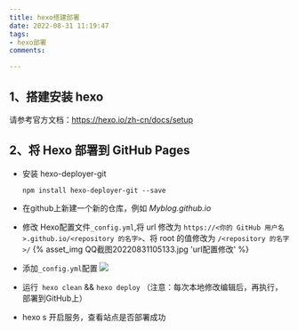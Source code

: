 ```yaml
---
title: hexo搭建部署
date: 2022-08-31 11:19:47
tags:
- hexo部署
comments:

---
```



## 1、搭建安装 hexo
请参考官方文档：https://hexo.io/zh-cn/docs/setup

## 2、将 Hexo 部署到 GitHub Pages
- 安装 hexo-deployer-git

	`npm install hexo-deployer-git --save`

- 在github上新建一个新的仓库，例如 *Myblog.github.io*

- 修改 Hexo配置文件`_config.yml`,将 url 修改为 `https://<你的 GitHub 用户名>.github.io/<repository 的名字>`、将 root 的值修改为 `/<repository 的名字>/`
{% asset_img QQ截图20220831105133.jpg 'url配置修改' %}


- 添加`_config.yml`配置
![](QQ截图202.jpg)

- 运行` hexo clean` && `hexo deploy` （注意：每次本地修改编辑后，再执行，部署到GitHub上）

- hexo s 开启服务，查看站点是否部署成功
